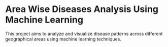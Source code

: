 # Area Wise Diseases Analysis Using Machine Learning
This project aims to analyze and visualize disease patterns across different geographical areas using machine learning techniques.
